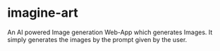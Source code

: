 # imagine-art
An AI powered Image generation Web-App which generates Images. It simply generates the images by the prompt given by the user.  
